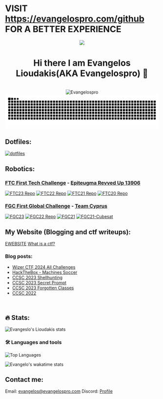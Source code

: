 # VISIT https://evangelospro.com/github FOR A BETTER EXPERIENCE

<div id="header" align="center">
  <img src="https://media.giphy.com/media/M9gbBd9nbDrOTu1Mqx/giphy.gif" width="100"/>
    <h1 align="center">Hi there I am Evangelos Lioudakis(AKA Evangelospro) 👋</h1>
    <br>
    <img src="https://komarev.com/ghpvc/?username=Evangelospro&color=008080&style=flat&label=Views" alt="Evangelospro" /> </h1>
</div>

<picture>
  <source media="(prefers-color-scheme: dark)" srcset="https://raw.githubusercontent.com/evangelospro/evangelospro/output/github-contribution-grid-snake-dark.svg">
  <source media="(prefers-color-scheme: light)" srcset="https://raw.githubusercontent.com/evangelospro/evangelospro/output/github-contribution-grid-snake.svg">
  <img alt="github contribution grid snake animation" src="https://raw.githubusercontent.com/evangelospro/evangelospro/output/github-contribution-grid-snake.svg">
</picture>

## Dotfiles:
[![dotfiles](https://github-readme-stats.vercel.app/api/pin/?username=Evangelospro&repo=dotfiles&bg_color=282a36&hide_title=true&border_color=bd93f9&text_color=bd93f9)](https://github.com/Evangelospro/dotfiles)

## Robotics:

### [FTC First Tech Challenge](https://www.firstinspires.org/robotics/ftc) - [Epiteugma Revved Up 13906](https://github.com/orgs/Epiteugma/teams/13906/repositories)
[![FTC23 Repo](https://github-readme-stats.vercel.app/api/pin/?username=epiteugma&repo=13906_FTC2023&bg_color=282a36&hide_title=true&border_color=bd93f9&text_color=bd93f9)](https://github.com/epiteugma/13906_FTC2023)
[![FTC22 Repo](https://github-readme-stats.vercel.app/api/pin/?username=epiteugma&repo=13906_FTC2022&bg_color=282a36&hide_title=true&border_color=bd93f9&text_color=bd93f9)](https://github.com/epiteugma/13906_FTC2022)
[![FTC21 Repo](https://github-readme-stats.vercel.app/api/pin/?username=epiteugma&repo=13906_FTC2021&bg_color=282a36&hide_title=true&border_color=bd93f9&text_color=bd93f9)](https://github.com/epiteugma/13906_FTC2021)
[![FTC20 Repo](https://github-readme-stats.vercel.app/api/pin/?username=epiteugma&repo=13906_FTC2020&bg_color=282a36&hide_title=true&border_color=bd93f9&text_color=bd93f9)](https://github.com/epiteugma/13906_FTC2020)

### [FGC First Global Challenge](https://first.global/fgc/) - [Team Cyprus](https://github.com/orgs/Epiteugma/teams/first-global/repositories)
[![FGC23](https://github-readme-stats.vercel.app/api/pin/?username=epiteugma&repo=FIRST_GLOBAL_2023&bg_color=282a36&hide_title=true&border_color=bd93f9&text_color=bd93f9)](https://github.com/epiteugma/FIRST_GLOBAL_2023)
[![FGC22 Repo](https://github-readme-stats.vercel.app/api/pin/?username=epiteugma&repo=FGC22&bg_color=282a36&hide_title=true&border_color=bd93f9&text_color=bd93f9)](https://github.com/epiteugma/FGC22)
[![FGC21](https://github-readme-stats.vercel.app/api/pin/?username=epiteugma&repo=FIRST_GLOBAL_2021&bg_color=282a36&hide_title=true&border_color=bd93f9&text_color=bd93f9)](https://github.com/epiteugma/FIRST_GLOBAL_2021)
[![FGC21-Cubesat](https://github-readme-stats.vercel.app/api/pin/?username=epiteugma&repo=FIRST_GLOBAL_2021_Cubesat&bg_color=282a36&hide_title=true&border_color=bd93f9&text_color=bd93f9)](https://github.com/epiteugma/FIRST_GLOBAL_2021_Cubesat)


## My Website (Blogging and ctf writeups):
[EWEBSITE](https://evangelospro.com)
[What is a ctf?](https://ctfd.io/whats-a-ctf/)

### Blog posts:
<!-- BLOG-POST-LIST:START -->
- [Wizer CTF 2024 All Challenges](https://evangelospro.com//posts/wizer-ctf-2024-all-challenges/)
- [HackTheBox - Machines Soccer](https://evangelospro.com//posts/hackthebox---machines-soccer/)
- [CCSC 2023 Shellhunting](https://evangelospro.com//posts/ccsc-2023-shellhunting/)
- [CCSC 2023 Secret Prompt](https://evangelospro.com//posts/ccsc-2023-secret-prompt/)
- [CCSC 2023 Forgotten Classes](https://evangelospro.com//posts/ccsc-2023-forgotten-classes/)
- [CCSC 2022](https://evangelospro.com//posts/ccsc-2022/)
<!-- BLOG-POST-LIST:END -->
<br>

## :fire: Stats:
![Evangeslo's Lioudakis stats](https://github-readme-stats.vercel.app/api?username=Evangelospro&show_icons=true&theme=radical)

### :hammer_and_wrench: Languages and tools
![Top Languages](https://github-readme-stats.vercel.app/api/top-langs/?username=Evangelospro&bg_color=282a36&hide_title=true&hide_border=true&text_color=bd93f9)

![Evangelo's wakatime stats](https://github-readme-stats.vercel.app/api/wakatime?username=Evangelospro)
<br>

## Contact me:
Email: [evangelos@evangelospro.com](mailto:evangelos@evangelospro.com)
Discord: [Profile](https://discord.com/users/690550530316959744)
